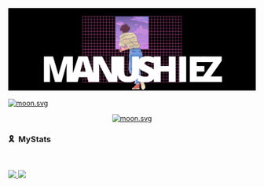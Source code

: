 <img src = "https://github.com/manushiez/manushiez/blob/main/Growing%20myself.png">

<!-- real time -->
<p allig="center">
<a href="https://moon-svg.minung.dev">
  <img src="https://moon-svg.minung.dev/moon.svg?theme=basic" alt="moon.svg" />
</a>

<!-- specific date -->
<p align="center">
  <a href="https://moon-svg.minung.dev">
    <img src="https://moon-svg.minung.dev/moon.svg?date=2003-09-24&theme=basic" alt="moon.svg" />
</a>

### 🎗 &nbsp;MyStats

<br/>
<p align="left">
  <a href="https://lia0wang.dev/">
  <img width="49.5%" src="https://github-readme-stats.vercel.app/api?username=manushiez&show_icons=true&theme=blueberry&hide_border=true" />
    <img width="49.5%" src="https://github-readme-streak-stats.herokuapp.com/?user=manushiez&theme=blueberry&hide_border=true" />
  </a>
</p>
<br>







